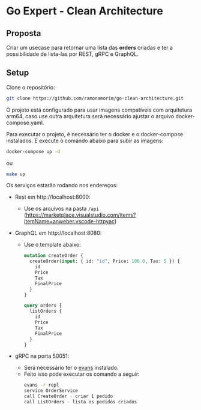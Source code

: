 # Go Expert - Clean Architecture

## Proposta

Criar um usecase para retornar uma lista das __orders__ criadas e ter a possibilidade de lista-las por REST, gRPC e GraphQL.

## Setup 

Clone o repositório:

```bash
git clone https://github.com/ramonamorim/go-clean-architecture.git
```

O projeto está configurado para usar imagens compatíveis com arquitetura arm64, caso use outra arquitetura será necessário ajustar o arquivo docker-compose.yaml.

Para executar o projeto, é necessário ter o docker e o docker-compose instalados. E execute o comando abaixo para subir as imagens:

```bash
docker-compose up -d
```
ou

```bash
make up
```

Os serviços estarão rodando nos endereços:

- Rest em http://localhost:8000:

  - Use os arquivos na pasta `/api` 
  (https://marketplace.visualstudio.com/items?itemName=anweber.vscode-httpyac)

- GraphQL em http://localhost:8080:

  - Use o template abaixo:

    ```graphql
    mutation createOrder {
      createOrder(input: { id: "id", Price: 100.0, Tax: 5 }) {
        id
        Price
        Tax
        FinalPrice
      }
    }

    query orders {
      listOrders {
        id
        Price
        Tax
        FinalPrice
      }
    }
    ```

- gRPC na porta 50051:
  - Será necessário ter o [evans](https://github.com/ktr0731/evans?tab=readme-ov-file#installation) instalado.
  - Feito isso pode executar os comando a seguir:
    ```bash
    evans -r repl
    service OrderService
    call CreateOrder - criar 1 pedido
    call ListOrders - lista os pedidos criados
    ```

